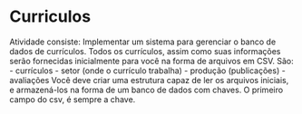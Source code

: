 # Curriculos
  Atividade consiste:
  Implementar um sistema para gerenciar o banco de dados de currículos. Todos os currículos, assim como suas informações serão fornecidas inicialmente    para     você na forma de arquivos em CSV. São: - currículos - setor (onde o currículo trabalha) - produção (publicações) - avaliações  Você deve criar uma               estrutura capaz de ler os arquivos iniciais, e armazená-los na forma de um banco de dados com chaves. O primeiro campo do csv, é sempre a chave.
